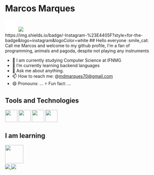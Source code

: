 # Marcos Marques
<div>
<a href="https://instagram.com/marcosd_marques" target="_blank"><img src="https://raw.githubusercontent.com/Aakarsh-B/trying-repos/master/insta.svg" width="40" height="40" target="_blank"></a>
<a href = "mailto:mdmarques70@gmail.com"><img src="https://img.shields.io/badge/Gmail-D14836?style=for-the-badge&logo=gmail&logoColor=white" target="_blank"></a>
</div>
https://img.shields.io/badge/-Instagram-%23E4405F?style=for-the-badge&logo=instagram&logoColor=white
## Hello everyone :smile_cat: 
</br>
Call me Marcos and welcome to my github profile, I'm a fan of programming, animals and pagoda, despite not playing any instruments 


* 🔭 I am currently studying Computer Science at IFNMG
* 🌱 I’m currently learning backend languages
* 💬 Ask me about anything.
* 📫 How to reach me: @mdmarques70@gmail.com
* 😄 Pronouns: ...
 ⚡ Fun fact: ...
 
## Tools and Technologies
<div>
<img src="https://cdn.jsdelivr.net/gh/devicons/devicon/icons/c/c-original.svg" width="40" height="40"/>
<img src="https://cdn.jsdelivr.net/gh/devicons/devicon/icons/csharp/csharp-original.svg" width="40" height="40"/>
<img src="https://cdn.jsdelivr.net/gh/devicons/devicon/icons/html5/html5-original-wordmark.svg" width="40" height="40"/>
<img src="https://cdn.jsdelivr.net/gh/devicons/devicon/icons/css3/css3-original-wordmark.svg" width="40" height="40"/>
</div>

## I am learning
<img src="https://cdn.jsdelivr.net/gh/devicons/devicon/icons/go/go-original-wordmark.svg" width="60" height="60"/>

<!--Status no GitHub-->
</hr>
<div>
<a href="https://github.com/MarcosMMarques">
<img height="180em" src="https://github-readme-stats.vercel.app/api/top-langs/?username=MarcosMMarques&layout=compact&langs_count=7&theme=dracula"/>
<img height="180em" src="https://github-readme-stats.vercel.app/api?username=MarcosMMarques&show_icons=true&theme=dracula&include_all_commits=true&count_private=true"/>
</div>
